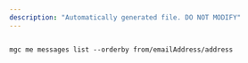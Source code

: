 ```yaml
---
description: "Automatically generated file. DO NOT MODIFY"
---
```


```cli

mgc me messages list --orderby from/emailAddress/address

```